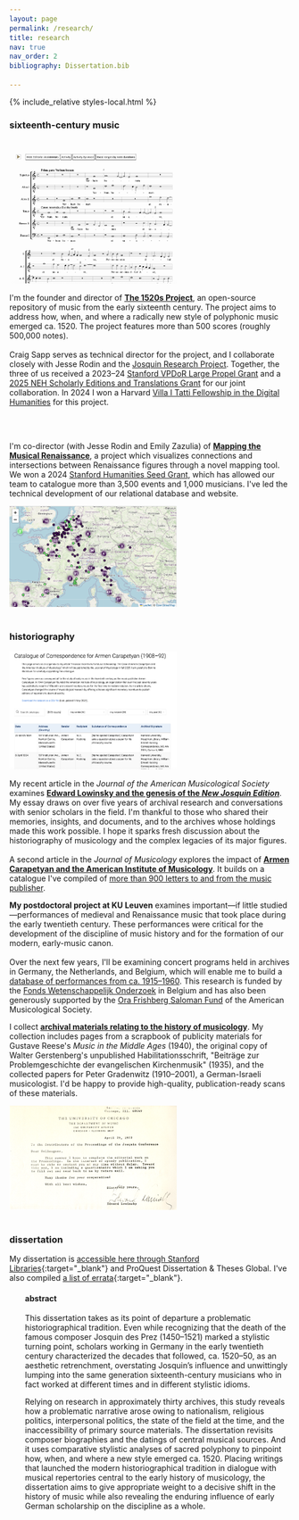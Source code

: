 ```yaml
---
layout: page
permalink: /research/
title: research
nav: true
nav_order: 2
bibliography: Dissertation.bib

---
```


{% include_relative styles-local.html %}

### sixteenth-century music
<br>
<div class="image-text-block">
  <a href="https://www.1520s-project.org" target="_blank">
    <img src="/assets/img/1520s_Project.png" alt="1520s Project" width="300" />
  </a>
  <p>
    I'm the founder and director of <a href="https://www.1520s-project.org" target="_blank"><b>The 1520s Project</b></a>, an open-source repository of music from the early sixteenth century. The project aims to address how, when, and where a radically new style of polyphonic music emerged ca. 1520. The project features more than 500 scores (roughly 500,000 notes). <br><br>Craig Sapp serves as technical director for the project, and I collaborate closely with Jesse Rodin and the <a href="https://josquin.stanford.edu" target="_blank">Josquin Research Project</a>. Together, the three of us received a 2023–24 <a href="https://propelgrants.stanford.edu/" target="_blank">Stanford VPDoR Large Propel Grant</a> and a <a href="https://www.neh.gov/grants/research/scholarly-editions-and-translations-grants" target="_blank">2025 NEH Scholarly Editions and Translations Grant</a> for our joint collaboration. In 2024 I won a Harvard <a href="https://itatti.harvard.edu/fellowship-digital-humanities" target="_blank">Villa I Tatti Fellowship in the Digital Humanities</a> for this project.
  </p>
</div><br><br>

<div class="image-text-block">
  <p>
    I'm co-director (with Jesse Rodin and Emily Zazulia) of <a href="https://renaissancemapping.org" target="_blank"><b>Mapping the Musical Renaissance</b></a>, a project which visualizes connections and intersections between Renaissance figures through a novel mapping tool. We won a 2024 <a href="https://publichumanities.stanford.edu/research-grants/humanities-seed-grants" target="_blank">Stanford Humanities Seed Grant</a>, which has allowed our team to catalogue more than 3,500 events and 1,000 musicians. I've led the technical development of our relational database and website.
  </p>
  <a href="https://renaissancemapping.org" target="_blank">
    <img src="/assets/img/Renaissance_mapping.png" alt="Mapping the Musical Renaissance" width="300" />
  </a>
</div>

<br>

### historiography

<div class="image-text-block">
  <a href="../Carapetyan">
    <img src="/assets/img/Carapetyan_catalogue.png" alt="Carapetyan Catalogue" width="300" />
  </a>
  <p>
    My recent article in the <em>Journal of the American Musicological Society</em> examines <b><a href="https://doi.org/10.1525/jams.2025.78.2.477" target="_blank">Edward Lowinsky and the genesis of the <i>New Josquin Edition</i></a></b>. My essay draws on over five years of archival research and conversations with senior scholars in the field. I'm thankful to those who shared their memories, insights, and documents, and to the archives whose holdings made this work possible. I hope it sparks fresh discussion about the historiography of musicology and the complex legacies of its major figures.<br><br> A second article in the <em>Journal of Musicology</em> explores the impact of <b><a href="https://doi.org/10.1525/jm.2025.42.4.452" target="_blank">Armen Carapetyan and the American Institute of Musicology</a></b>. It builds on a catalogue I've compiled of <a href="../Carapetyan">more than 900 letters to and from the music publisher</a>.
  </p>
</div>

<div class="image-text-block">
  <p>
    <b>My postdoctoral project at KU Leuven</b> examines important—if little studied—performances of medieval and Renaissance music that took place during the early twentieth century. These performances were critical for the development of the discipline of music history and for the formation of our modern, early-music canon.<br><br>Over the next few years, I'll be examining concert programs held in archives in Germany, the Netherlands, and Belgium, which will enable me to build a <a href="https://www.concertsdatabase.org/" target="_blank">database of performances from ca. 1915–1960</a>. This research is funded by the <a href="https://fwo.be/en/" target="_blank">Fonds Wetenschappelijk Onderzoek</a> in Belgium and has also been generously supported by the <a href="https://www.amsmusicology.org/saloman/">Ora Frishberg Saloman Fund</a> of the American Musicological Society.
  </p>
</div>

<div class="image-text-block">
  <p>
    I collect <b><a href="../archive">archival materials relating to the history of musicology</a></b>. My collection includes pages from a scrapbook of publicity materials for Gustave Reese's <i>Music in the Middle Ages</i> (1940), the original copy of Walter Gerstenberg's unpublished Habilitationsschrift, "Beiträge zur Problemgeschichte der evangelischen Kirchenmusik" (1935), and the collected papers for Peter Gradenwitz (1910–2001), a German-Israeli musicologist. I'd be happy to provide high-quality, publication-ready scans of these materials.
  </p>
  <a href="../archive" target="_blank">
    <img src="/assets/img/archive.png" alt="Archive" width="300" />
  </a>
</div>

<br>

### dissertation

My dissertation is [accessible here through Stanford Libraries](https://purl.stanford.edu/gb578zc4005){:target="_blank"} and ProQuest Dissertation & Theses Global. I've also compiled [a list of errata](/research/Ory_Dissertation_Errata.pdf){:target="_blank"}.

<div style="padding-left: 2em;">
  <h4>abstract</h4>
  <p>This dissertation takes as its point of departure a problematic historiographical tradition. Even while recognizing that the death of the famous composer Josquin des Prez (1450–1521) marked a stylistic turning point, scholars working in Germany in the early twentieth century characterized the decades that followed, ca. 1520–50, as an aesthetic retrenchment, overstating Josquin’s influence and unwittingly lumping into the same generation sixteenth-century musicians who in fact worked at different times and in different stylistic idioms.</p>

  <p>Relying on research in approximately thirty archives, this study reveals how a problematic narrative arose owing to nationalism, religious politics, interpersonal politics, the state of the field at the time, and the inaccessibility of primary source materials. The dissertation revisits composer biographies and the datings of central musical sources. And it uses comparative stylistic analyses of sacred polyphony to pinpoint how, when, and where a new style emerged ca. 1520. Placing writings that launched the modern historiographical tradition in dialogue with musical repertories central to the early history of musicology, the dissertation aims to give appropriate weight to a decisive shift in the history of music while also revealing the enduring influence of early German scholarship on the discipline as a whole.</p>
</div>